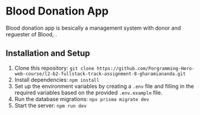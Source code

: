 # Blood Donation App

Blood donation app is besically a management system with donor and reguester  of Blood,
.


## Installation and Setup
1. Clone this repository: `git clone https://github.com/Porgramming-Hero-web-course/l2-b2-fullstack-track-assignment-8-gharamiananda.git`
2. Install dependencies: `npm install`
3. Set up the environment variables by creating a `.env` file and filling in the required variables based on the provided `.env.example` file.
4. Run the database migrations: `npx prisma migrate dev`
5. Start the server: `npm run dev`




